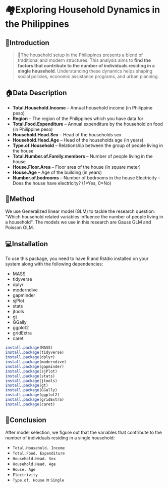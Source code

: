 # 🏘Exploring Household Dynamics in the Philippines

## 🏡Introduction

> 📌The household setup in the Philippines presents a blend of traditional and modern structures. This analysis aims to **find the factors that contribute to the number of individuals residing in a single household**.  Understanding these dynamics helps shaping social policies, economic assistance programs, and urban planning.

## 🏠Data Description

- **Total.Household.Income** – Annual household income (in Philippine peso) 
- **Region** – The region of the Philippines which you have data for 
- **Total.Food.Expenditure** – Annual expenditure by the household on food (in Philippine peso) 
- **Household.Head.Sex** – Head of the households sex 
- **Household.Head.Age** – Head of the households age (in years) 
- **Type.of.Household** – Relationship between the group of people living in the house 
- **Total.Number.of.Family.members** – Number of people living in the house 
- **House.Floor.Area** – Floor area of the house (in square meter) 
- **House.Age** – Age of the building (in years) 
- **Number.of.bedrooms** – Number of bedrooms in the house Electricity – Does the house have electricity? (1=Yes, 0=No)


## 🤖Method

We use Generalized linear model (GLM) to tackle the research question: "Which household related variables influence the number of people living in a household". The models we use in this research are Gauss GLM and Poisson GLM.

## 💻Installation

To use this package, you need to have R and Rstdio installed on your system along with the following dependencies:

- MASS
- tidyverse
- dplyr
- moderndive
- gapminder
- sjPlot
- stats
- jtools
- gt
- GGally
- ggplot2
- gridExtra
- caret


```R
install.package(MASS)
install.package(tidyverse)
install.package(dplyr)
install.package(moderndive)
install.package(gapminder)
install.package(sjPlot)
install.package(stats)
install.package(jtools)
install.package(gt)
install.package(GGally)
install.package(ggplot2)
install.package(gridExtra)
install.package(caret)
```



## 📝Conclusion

After model selection, we figure out that the variables that contribute to the number of individuals residing in a single household:

- `Total.Household. Income`
- `Total.Food. Expenditure`
- `Household.Head. Sex`
- `Household.Head. Age`
- `House. Age`
- `Electrivity`
- `Type.of. House` in `Single`
